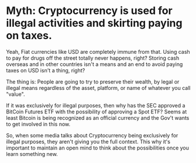 
# Myth: Cryptocurrency is used for illegal activities and skirting paying on taxes.
Yeah, Fiat currencies like USD are completely immune from that.
Using cash to pay for drugs off the street totally never happens, right?
Storing cash overseas and in other countries isn't a means and an end to avoid paying taxes on USD isn't a thing, right?

The thing is: People are going to try to preserve their wealth, by legal or illegal
means regardless of the asset, platform, or name of whatever you call "value".

If it was exclusively for illegal purposes, then why has the SEC approved a BitCoin Futures ETF with the possibility
of approving a Spot ETF? Seems at least Bitcoin is being recognized as an official currency and the Gov't wants to
get involved in this now.

So, when some media talks about Cryptocurrency being exclusively for illegal purposes, they aren't giving you the
full context.
This why it's important to maintain an open mind to think about the possibilities once you
learn something new.
